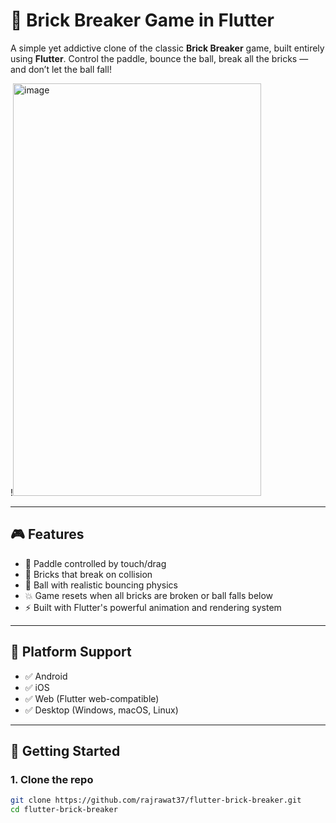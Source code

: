 # 🧱 Brick Breaker Game in Flutter

A simple yet addictive clone of the classic **Brick Breaker** game, built entirely using **Flutter**. Control the paddle, bounce the ball, break all the bricks — and don’t let the ball fall!

!<img width="397" height="660" alt="image" src="https://github.com/user-attachments/assets/eda9a182-44b9-419f-b480-587104386640" />


---

## 🎮 Features

- 🏓 Paddle controlled by touch/drag
- 🧱 Bricks that break on collision
- 🔄 Ball with realistic bouncing physics
- 💥 Game resets when all bricks are broken or ball falls below
- ⚡ Built with Flutter's powerful animation and rendering system

---

## 📱 Platform Support

- ✅ Android
- ✅ iOS
- ✅ Web (Flutter web-compatible)
- ✅ Desktop (Windows, macOS, Linux)

---

## 🚀 Getting Started

### 1. Clone the repo

```bash
git clone https://github.com/rajrawat37/flutter-brick-breaker.git
cd flutter-brick-breaker
